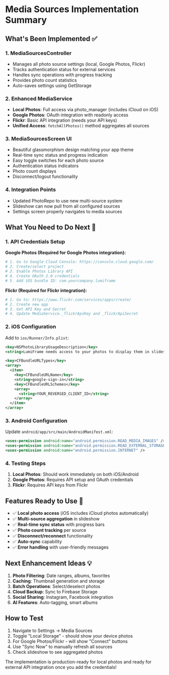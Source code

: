 # Media Sources Implementation Summary

## What's Been Implemented ✅

### 1. **MediaSourcesController** 
- Manages all photo source settings (local, Google Photos, Flickr)
- Tracks authentication status for external services
- Handles sync operations with progress tracking
- Provides photo count statistics
- Auto-saves settings using GetStorage

### 2. **Enhanced MediaService**
- **Local Photos**: Full access via photo_manager (includes iCloud on iOS)
- **Google Photos**: OAuth integration with readonly access
- **Flickr**: Basic API integration (needs your API keys)
- **Unified Access**: `fetchAllPhotos()` method aggregates all sources

### 3. **MediaSourcesScreen UI**
- Beautiful glassmorphism design matching your app theme
- Real-time sync status and progress indication
- Easy toggle switches for each photo source
- Authentication status indicators
- Photo count displays
- Disconnect/logout functionality

### 4. **Integration Points**
- Updated PhotoRepo to use new multi-source system
- Slideshow can now pull from all configured sources
- Settings screen properly navigates to media sources

## What You Need to Do Next 🔧

### 1. **API Credentials Setup**

**Google Photos (Required for Google Photos integration):**
```bash
# 1. Go to Google Cloud Console: https://console.cloud.google.com/
# 2. Create/select project
# 3. Enable Photos Library API
# 4. Create OAuth 2.0 credentials
# 5. Add iOS bundle ID: com.yourcompany.lumiframe
```

**Flickr (Required for Flickr integration):**
```bash
# 1. Go to: https://www.flickr.com/services/apps/create/
# 2. Create new app
# 3. Get API Key and Secret
# 4. Update MediaService._flickrApiKey and _flickrApiSecret
```

### 2. **iOS Configuration**

Add to `ios/Runner/Info.plist`:
```xml
<key>NSPhotoLibraryUsageDescription</key>
<string>LumiFrame needs access to your photos to display them in slideshows</string>

<key>CFBundleURLTypes</key>
<array>
  <item>
    <key>CFBundleURLName</key>
    <string>google-sign-in</string>
    <key>CFBundleURLSchemes</key>
    <array>
      <string>YOUR_REVERSED_CLIENT_ID</string>
    </array>
  </item>
</array>
```

### 3. **Android Configuration**

Update `android/app/src/main/AndroidManifest.xml`:
```xml
<uses-permission android:name="android.permission.READ_MEDIA_IMAGES" />
<uses-permission android:name="android.permission.READ_EXTERNAL_STORAGE" />
<uses-permission android:name="android.permission.INTERNET" />
```

### 4. **Testing Steps**

1. **Local Photos**: Should work immediately on both iOS/Android
2. **Google Photos**: Requires API setup and OAuth credentials
3. **Flickr**: Requires API keys from Flickr

## Features Ready to Use 🚀

- ✅ **Local photo access** (iOS includes iCloud photos automatically)
- ✅ **Multi-source aggregation** in slideshow
- ✅ **Real-time sync status** with progress bars
- ✅ **Photo count tracking** per source
- ✅ **Disconnect/reconnect** functionality
- ✅ **Auto-sync** capability
- ✅ **Error handling** with user-friendly messages

## Next Enhancement Ideas 💡

1. **Photo Filtering**: Date ranges, albums, favorites
2. **Caching**: Thumbnail generation and storage
3. **Batch Operations**: Select/deselect photos
4. **Cloud Backup**: Sync to Firebase Storage
5. **Social Sharing**: Instagram, Facebook integration
6. **AI Features**: Auto-tagging, smart albums

## How to Test

1. Navigate to Settings → Media Sources
2. Toggle "Local Storage" - should show your device photos
3. For Google Photos/Flickr - will show "Connect" buttons
4. Use "Sync Now" to manually refresh all sources
5. Check slideshow to see aggregated photos

The implementation is production-ready for local photos and ready for external API integration once you add the credentials!
